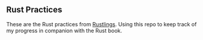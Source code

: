 ## Rust Practices

These are the Rust practices from [Rustlings](https://github.com/rust-lang/rustlings). Using this repo to keep track of my progress in companion with the Rust book. 
